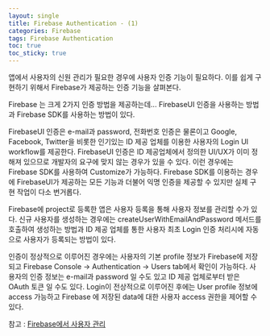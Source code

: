 ```yaml
---
layout: single
title: Firebase Authentication - (1)
categories: Firebase
tags: Firebase Authentication
toc: true  
toc_sticky: true
---
```


앱에서 사용자의 신원 관리가 필요한 경우에 사용자 인증 기능이 필요하다.
이를 쉽게 구현하기 위해서 Firebase가 제공하는 인증 기능을 살펴본다.

Firebase 는 크게 2가지 인증 방법을 제공하는데...
FirebaseUI 인증을 사용하는 방법과 Firebase SDK를 사용하는 방법이 있다.

FirebaseUI 인증은 e-mail과 password, 전화번호 인증은 물론이고 Google, Facebook, Twitter을 비롯한 인기있는 ID 제공 업체를 이용한 사용자의 Login UI workflow를 제공한다.
FirebaseUI 인증은 ID 제공업체에서 정의한 UI/UX가 이미 정해져 있으므로 개발자의 요구에 맞지 않는 경우가 있을 수 있다.
이런 경우에는 Firebase SDK를 사용하여 Customize가 가능하다.
Firebase SDK를 이용하는 경우에 FirebaseUI가 제공하는 모든 기능과 더불어 익명 인증을 제공할 수 있지만 실제 구현 작업이 다소 번거롭다.

Firebase에 project로 등록한 앱은 사용자 등록을 통해 사용자 정보를 관리할 수가 있다.
신규 사용자를 생성하는 경우에는 createUserWithEmailAndPassword 메서드를 호출하여 생성하는 방법과 
ID 제공 업체를 통한 사용자 최초 Login 인증 처리시에 자동으로 사용자가 등록되는 방법이 있다.

인증이 정상적으로 이루어진 경우에는 사용자의 기본 profile 정보가 Firebase에 저장되고
Firebase Console -> Authentication -> Users tab에서 확인이 가능하다.
사용자의 인증 정보는  e-mail과 password 일 수도 있고 ID 제공 업체로부터 받은 OAuth 토큰 일 수도 있다.
Login이 전상적으로 이루어진 후에는 User profile 정보에 access 가능하고 Firebase 에 저장된 data에 대한 사용자 access 권한을 제어할 수 있다.

참고 : [Firebase에서 사용자 관리](https://firebase.google.com/docs/auth/android/manage-users?hl=ko)



